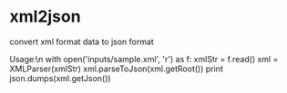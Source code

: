 xml2json
========

convert xml format data to json format

Usage:\n
with open('inputs/sample.xml', 'r') as f:
    xmlStr = f.read()
    xml = XMLParser(xmlStr)
    xml.parseToJson(xml.getRoot())
    print json.dumps(xml.getJson())

